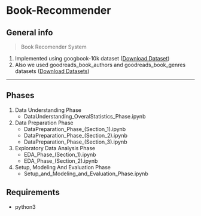 # Book-Recommender

## General info
> Book Recomender System
  1. Implemented using googbook-10k dataset ([Download Dataset](https://github.com/zygmuntz/goodbooks-10k))
  2. Also we used goodreads_book_authors and goodreads_book_genres datasets ([Download Datasets](https://sites.google.com/eng.ucsd.edu/ucsdbookgraph/books))
---
## Phases
  1. Data Understanding Phase
     - DataUnderstanding_OveralStatistics_Phase.ipynb
  2. Data Preparation Phase 
     - DataPreparation_Phase_(Section_1).ipynb
     - DataPreparation_Phase_(Section_2).ipynb
     - DataPreparation_Phase_(Section_3).ipynb
  4. Exploratory Data Analysis Phase
     - EDA_Phase_(Section_1).ipynb
     - EDA_Phase_(Section_2).ipynb
  5. Setup, Modeling And Evaluation Phase
     - Setup_and_Modeling_and_Evaluation_Phase.ipynb

## Requirements
- python3
